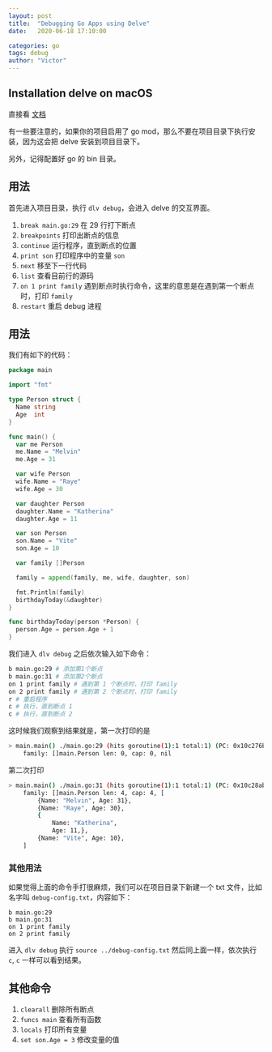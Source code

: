 ```yaml
---
layout: post
title:  "Debugging Go Apps using Delve"
date:   2020-06-18 17:10:00

categories: go
tags: debug
author: "Victor"
---
```


## Installation delve on macOS

直接看 [文档](https://github.com/go-delve/delve/blob/master/Documentation/installation/osx/install.md)

有一些要注意的，如果你的项目启用了 go mod，那么不要在项目目录下执行安装，因为这会把 delve 安装到项目目录下。

另外，记得配置好 go 的 bin 目录。

## 用法

首先进入项目目录，执行 `dlv debug`，会进入 delve 的交互界面。

1. `break main.go:29` 在 29 行打下断点
2. `breakpoints` 打印出断点的信息
3. `continue` 运行程序，直到断点的位置
4. `print son` 打印程序中的变量 `son`
5. `next` 移至下一行代码
6. `list` 查看目前行的源码
7. `on 1 print family` 遇到断点时执行命令，这里的意思是在遇到第一个断点时，打印 `family`
8. `restart` 重启 debug 进程

## 用法

我们有如下的代码：

```go
package main

import "fmt"

type Person struct {
  Name string
  Age  int
}

func main() {
  var me Person
  me.Name = "Melvin"
  me.Age = 31

  var wife Person
  wife.Name = "Raye"
  wife.Age = 30

  var daughter Person
  daughter.Name = "Katherina"
  daughter.Age = 11

  var son Person
  son.Name = "Vite"
  son.Age = 10

  var family []Person

  family = append(family, me, wife, daughter, son)

  fmt.Println(family)
  birthdayToday(&daughter)
}

func birthdayToday(person *Person) {
  person.Age = person.Age + 1
}
```

我们进入 `dlv debug` 之后依次输入如下命令：

```bash
b main.go:29 # 添加第1个断点
b main.go:31 # 添加第2个断点
on 1 print family # 遇到第 1 个断点时，打印 family
on 2 print family # 遇到第 2 个断点时，打印 family
r # 重启程序
c # 执行，直到断点 1
c # 执行，直到断点 2
```

这时候我们观察到结果就是，第一次打印的是

```bash
> main.main() ./main.go:29 (hits goroutine(1):1 total:1) (PC: 0x10c276b)
	family: []main.Person len: 0, cap: 0, nil
```

第二次打印

```bash
> main.main() ./main.go:31 (hits goroutine(1):1 total:1) (PC: 0x10c28ab)
	family: []main.Person len: 4, cap: 4, [
		{Name: "Melvin", Age: 31},
		{Name: "Raye", Age: 30},
		{
			Name: "Katherina",
			Age: 11,},
		{Name: "Vite", Age: 10},
	]
```

### 其他用法

如果觉得上面的命令手打很麻烦，我们可以在项目目录下新建一个 txt 文件，比如名字叫 `debug-config.txt`，内容如下：

```
b main.go:29
b main.go:31
on 1 print family
on 2 print family
```

进入 `dlv debug` 执行 `source ../debug-config.txt` 然后同上面一样，依次执行 `c`, `c` 一样可以看到结果。

## 其他命令

1. `clearall` 删除所有断点
2. `funcs main` 查看所有函数
3. `locals` 打印所有变量
4. `set son.Age = 3` 修改变量的值
